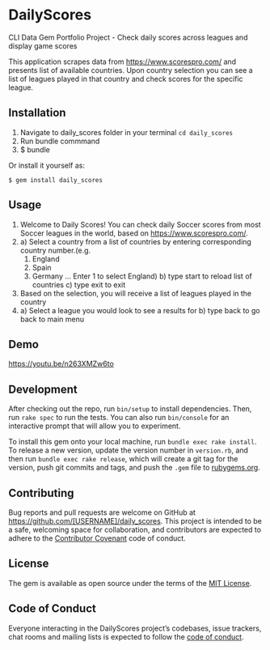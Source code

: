 # DailyScores

CLI Data Gem Portfolio Project - Check daily scores across leagues and display game scores

This application scrapes data from https://www.scorespro.com/ and presents list of available countries. Upon country selection you can see a list of leagues played in that country and check scores for the specific league.

## Installation


1. Navigate to daily_scores folder in your terminal ```cd daily_scores```
2. Run bundle commmand
3. 
    $ bundle

Or install it yourself as:

    $ gem install daily_scores

## Usage

1. Welcome to Daily Scores!
  You can check daily Soccer scores from most Soccer leagues in the world, based on https://www.scorespro.com/.
2. a) Select a country from a list of countries by entering corresponding country number.(e.g.
      1. England
      2. Spain
      3. Germany
      ...
  Enter 1 to select England)
  b) type start to reload list of countries
  c) type exit to exit
3. Based on the selection, you will receive a list of leagues played in the country
4.  a) Select a league you would look to see a results for
    b) type back to go back to main menu
    
## Demo
https://youtu.be/n263XMZw6to

## Development

After checking out the repo, run `bin/setup` to install dependencies. Then, run `rake spec` to run the tests. You can also run `bin/console` for an interactive prompt that will allow you to experiment.

To install this gem onto your local machine, run `bundle exec rake install`. To release a new version, update the version number in `version.rb`, and then run `bundle exec rake release`, which will create a git tag for the version, push git commits and tags, and push the `.gem` file to [rubygems.org](https://rubygems.org).

## Contributing

Bug reports and pull requests are welcome on GitHub at https://github.com/[USERNAME]/daily_scores. This project is intended to be a safe, welcoming space for collaboration, and contributors are expected to adhere to the [Contributor Covenant](http://contributor-covenant.org) code of conduct.

## License

The gem is available as open source under the terms of the [MIT License](https://opensource.org/licenses/MIT).

## Code of Conduct

Everyone interacting in the DailyScores project’s codebases, issue trackers, chat rooms and mailing lists is expected to follow the [code of conduct](https://github.com/[USERNAME]/daily_scores/blob/master/CODE_OF_CONDUCT.md).

